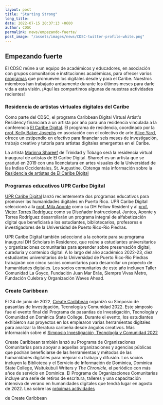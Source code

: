 ```yaml
---
layout: post
title: "Starting Strong"
long_title: 
date: 2022-07-15 20:37:13 +0600
author: CDSC
permalink: news/empezando-fuerte/
post_image: "/assets/images/news/CDSC-twitter-profile-white.png"
---
```


<h2>Empezando fuerte</h2>

<p>El CDSC reúne a un equipo de académicos y educadores, en asociación con grupos comunitarios e instituciones académicas, para ofrecer varios <a href="http://cdscollective.org/programs/" target="_blank">programas</a> que promueven los digitales desde y para el Caribe. Nuestros miembros han trabajado arduamente durante los últimos meses para darle vida a esta visión. ¡Aquí les compartimos algunas de nuestras actividades recientes!</p>

<h3>Residencia de artistas virtuales digitales del Caribe</h3>
<p>Como parte del CDSC, el programa Caribbean Digital Virtual Artist's Residency financiará a un artista por año para una residencia vinculada a la conferencia <a href="http://caribbeandigitalnyc.net//" target="_blank">El Caribe Digital</a>. El programa de residencia, coordinado por la <a href="https://kbjosephs.net/=en" target="_blank">prof. Kelly Baker Josephs</a> en asociación con el colectivo de arte <a href="http://aliceyard.blogspot.com/" target="_blank">Alice Yard</a>, ofrece un estipendio en efectivo para financiar seis meses de investigación, trabajo creativo y tutoría para artistas digitales emergentes en el Caribe.</p>

<p>La artista <a href="https://www.instagram.com/mahrinnart/?hl=en" target="_blank">Marinna Shareef</a> de Trinidad y Tobago será la residencia virtual inaugural de artistas de El Caribe Digital. Shareef es un artista que se graduó en 2019 con una licenciatura en artes visuales de la Universidad de las Indias Occidentales, St. Augustine. Obtenga más información sobre la <a href="http://caribbeandigitalnyc.net/residency/" target="_blank">Residencia de artistas de El Caribe Digital</a></p>

<h3>Programas educativos UPR Caribe Digital</h3>
<p><a href="http://cdscollective.org/upr/" target="_blank">UPR Caribe Digital</a> lanzó recientemente dos programas educativos para promover las humanidades digitales en Puerto Rico. UPR Caribe Digital seleccionó a la <a href="https://hcommons.org/members/milaapontegonzalez/" target="_blank">prof. Mila Aponte</a> como su DH Fellow Resident y al <a href="https://www.linkedin.com/in/v%C3%ADctor-torres-rodr%C3%ADguez-497130194/" target="_blank ">prof. Víctor Torres Rodríguez</a> como su Diseñador Instruccional. Juntos, Aponte y Torres Rodríguez desarrollarán un programa integral de alfabetización digital que beneficiará a los estudiantes, bibliotecarios, profesores e investigadores de la Universidad de Puerto Rico-Río Piedras.</p>

<p>UPR Caribe Digital también seleccionó a la cohorte para su programa inaugural DH Scholars in Residence, que reúne a estudiantes universitarios y organizaciones comunitarias para aprender sobre preservación digital, curaduría y contenido digital. A lo largo del año académico 2022-23, diez estudiantes universitarios de la Universidad de Puerto Rico-Río Piedras trabajarán con cinco socios comunitarios para desarrollar un proyecto de humanidades digitales. Los socios comunitarios de este año incluyen Taller Comunidad La Goyco, Fundación Juan Mar Brás, Siempre Vivas Metro, Fundación Culebra y Organización Waves Ahead.</p>

<h3>Create Caribbean</h3>
<p>El 24 de junio de 2022, <a href=" https://createcaribbean.org/create/" target="_blank"> Create Caribbean</a> organizó su Simposio de pasantías de Investigación, Tecnología y Comunidad 2022. Este simposio fue el evento final del Programa de pasantías de Investigación, Tecnología y Comunidad en Dominica State College. Durante el evento, los estudiantes exhibieron sus proyectos en los emplearon varias herramientas digitales para analizar la literatura caribeña desde ángulos creativos. Más información sobre el <a href="https://schuyleresprit.com/his115/symposium/" target="_blank">Simposio Investigación, Tecnología y Comunidad 2022</a></p>

<p>Create Caribbean también lanzó su Programa de Organizaciones Comunitarias para apoyar a aquellas organizaciones y agencias públicas que podrían beneficiarse de las herramientas y métodos de las humanidades digitales para mejorar su trabajo y difusión. Los socios incluyen la Biblioteca y el Servicio de Información de Dominica, Dominica State College, Waitukubuli Writers y <i>The Chronicle</i>, el periódico con más años de servicio en Dominica. El Programa de Organizaciones Comunitarias incluye una serie de retiros de escritura, talleres y una capacitación intensiva de verano en humanidades digitales que tendrá lugar en agosto de 2022. Lea sobre las <a href="https://createcaribbean.substack.com/p/new- oportunidades-con-create?utm_source=substack&utm_medium=email&utm_content=share" target="_blank">próximas actividades</a></p> de Create Caribbean 
